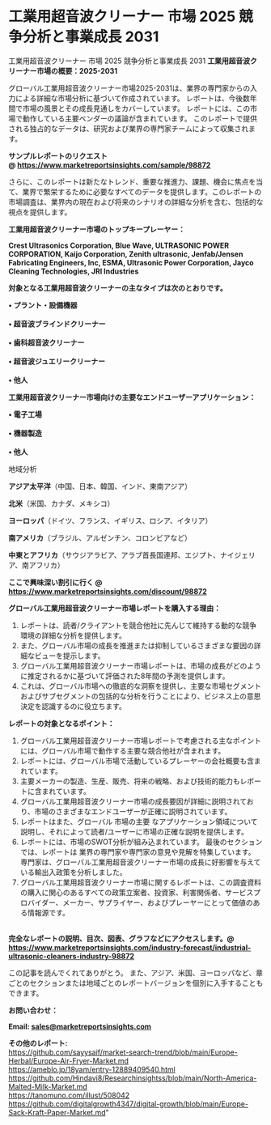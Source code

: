 # 工業用超音波クリーナー 市場 2025 競争分析と事業成長 2031
工業用超音波クリーナー 市場 2025 競争分析と事業成長 2031
<strong><b>工業用超音波クリーナー市場の概要：2025-2031</b></strong>

グローバル工業用超音波クリーナー市場2025-2031は、業界の専門家からの入力による詳細な市場分析に基づいて作成されています。 レポートは、今後数年間で市場の風景とその成長見通しをカバーしています。 レポートには、この市場で動作している主要ベンダーの議論が含まれています。 このレポートで提供される独占的なデータは、研究および業界の専門家チームによって収集されます。

<strong>サンプルレポートのリクエスト @ <a href=https://www.marketreportsinsights.com/sample/98872>https://www.marketreportsinsights.com/sample/98872</a></strong>

さらに、このレポートは新たなトレンド、重要な推進力、課題、機会に焦点を当て、業界で繁栄するために必要なすべてのデータを提供します。このレポートの市場調査は、業界内の現在および将来のシナリオの詳細な分析を含む、包括的な視点を提供します。

<strong>工業用超音波クリーナー市場のトップキープレーヤー：</strong>

<strong>Crest Ultrasonics Corporation, Blue Wave, ULTRASONIC POWER CORPORATION, Kaijo Corporation, Zenith ultrasonic, Jenfab/Jensen Fabricating Engineers, Inc, ESMA, Ultrasonic Power Corporation, Jayco Cleaning Technologies, JRI Industries</strong>

<strong><b>対象となる工業用超音波クリーナーの主なタイプは次のとおりです。</b></strong>

<strong>• プラント・設備機器<br><br>• 超音波ブラインドクリーナー<br><br>• 歯科超音波クリーナー<br><br>• 超音波ジュエリークリーナー<br><br>• 他人</strong>

<strong><b>工業用超音波クリーナー市場向けの主要なエンドユーザーアプリケーション：</b></strong>

<strong>• 電子工場<br><br>• 機器製造<br><br>• 他人</strong>

 地域分析

<strong><b>アジア太平洋</b></strong>（中国、日本、韓国、インド、東南アジア）

<strong><b>北米</b></strong>（米国、カナダ、メキシコ）

<strong><b>ヨーロッパ</b></strong>（ドイツ、フランス、イギリス、ロシア、イタリア）

<strong><b>南アメリカ</b></strong>（ブラジル、アルゼンチン、コロンビアなど）

<strong><b>中東とアフリカ</b></strong>（サウジアラビア、アラブ首長国連邦、エジプト、ナイジェリア、南アフリカ）

<strong>ここで興味深い割引に行く @ <a href=https://www.marketreportsinsights.com/discount/98872>https://www.marketreportsinsights.com/discount/98872</a></strong>

<strong><b>グローバル工業用超音波クリーナー市場レポートを購入する理由：</b></strong>
<ol>
  <li>レポートは、読者/クライアントを競合他社に先んじて維持する動的な競争環境の詳細な分析を提供します。</li>
  <li>また、グローバル市場の成長を推進または抑制しているさまざまな要因の詳細なビューを提示します。</li>
  <li>グローバル工業用超音波クリーナー市場レポートは、市場の成長がどのように推定されるかに基づいて評価された8年間の予測を提供します。</li>
  <li>これは、グローバル市場への徹底的な洞察を提供し、主要な市場セグメントおよびサブセグメントの包括的な分析を行うことにより、ビジネス上の意思決定を認識するのに役立ちます。</li>
</ol>
<strong><b>レポートの対象となるポイント：</b></strong>
<ol>
  <li>グローバル工業用超音波クリーナー市場レポートで考慮される主なポイントには、グローバル市場で動作する主要な競合他社が含まれます。</li>
  <li>レポートには、グローバル市場で活動しているプレーヤーの会社概要も含まれています。</li>
  <li>主要メーカーの製造、生産、販売、将来の戦略、および技術的能力もレポートに含まれています。</li>
  <li>グローバル工業用超音波クリーナー市場の成長要因が詳細に説明されており、市場のさまざまなエンドユーザーが正確に説明されています。</li>
  <li>レポートはまた、グローバル 市場の主要 なアプリケーション領域について説明し、それによって読者/ユーザーに市場の正確な説明を提供します。</li>
  <li>レポートには、市場のSWOT分析が組み込まれています。 最後のセクションでは、レポートは 業界の専門家や専門家の意見や見解を特集しています。 専門家は、グローバル工業用超音波クリーナー市場の成長に好影響を与えている輸出入政策を分析しました。</li>
  <li>グローバル工業用超音波クリーナー市場に関するレポートは、この調査資料の購入に関心のあるすべての政策立案者、投資家、利害関係者、サービスプロバイダー、メーカー、サプライヤー、およびプレーヤーにとって価値のある情報源です。</li>
</ol><br>
<strong>完全なレポートの説明、目次、図表、グラフなどにアクセスします。@ <a href=https://www.marketreportsinsights.com/industry-forecast/industrial-ultrasonic-cleaners-industry-98872>https://www.marketreportsinsights.com/industry-forecast/industrial-ultrasonic-cleaners-industry-98872</a></strong>

この記事を読んでくれてありがとう。 また、アジア、米国、ヨーロッパなど、章ごとのセクションまたは地域ごとのレポートバージョンを個別に入手することもできます。

<strong><b>お問い合わせ：</b></strong>

<strong>Email: </strong><a href=mailto:sales@marketreportsinsights.com><strong>sales@marketreportsinsights.com</strong></a>

<strong>その他のレポート:</strong>
<br>
<a href=https://github.com/sayysaif/market-search-trend/blob/main/Europe-Herbal/Europe-Air-Fryer-Market.md>https://github.com/sayysaif/market-search-trend/blob/main/Europe-Herbal/Europe-Air-Fryer-Market.md</a>
<br>
<a href=https://ameblo.jp/18yam/entry-12889409540.html>https://ameblo.jp/18yam/entry-12889409540.html</a>
<br>
<a href=https://github.com/Hindavi8/Researchinsightss/blob/main/North-America-Malted-Milk-Market.md>https://github.com/Hindavi8/Researchinsightss/blob/main/North-America-Malted-Milk-Market.md</a>
<br>
<a href=https://tanomuno.com/illust/508042>https://tanomuno.com/illust/508042</a>
<br>
<a href=https://github.com/digitalgrowth4347/digital-growth/blob/main/Europe-Sack-Kraft-Paper-Market.md>https://github.com/digitalgrowth4347/digital-growth/blob/main/Europe-Sack-Kraft-Paper-Market.md</a>"
